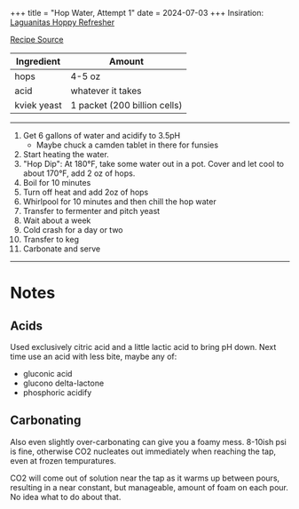 +++
title = "Hop Water, Attempt 1"
date = 2024-07-03
+++
Insiration: [Laguanitas Hoppy Refresher](https://lagunitas.com/beer/hoppy-refresher/)

[Recipe Source](https://www.morebeer.com/articles/Hop_Water)

| Ingredient  | Amount |
|-------------|--------|
| hops        | 4-5 oz |
| acid        | whatever it takes |
| kviek yeast | 1 packet (200 billion cells) |

---

1. Get 6 gallons of water and acidify to 3.5pH
    - Maybe chuck a camden tablet in there for funsies
2. Start heating the water.
3. "Hop Dip": At 180°F, take some water out in a pot. Cover and let cool to about 170°F, add 2 oz of hops.
4. Boil for 10 minutes
5. Turn off heat and add 2oz of hops
6. Whirlpool for 10 minutes and then chill the hop water
7. Transfer to fermenter and pitch yeast
8. Wait about a week
9. Cold crash for a day or two
10. Transfer to keg
11. Carbonate and serve

---

# Notes

## Acids
Used exclusively citric acid and a little lactic acid to bring pH down. Next time use an acid with less bite, maybe any of:
- gluconic acid
- glucono delta-lactone
- phosphoric acidify

## Carbonating
Also even slightly over-carbonating can give you a foamy mess. 8-10ish psi is fine, otherwise CO2 nucleates out immediately when reaching the
tap, even at frozen tempuratures.

CO2 will come out of solution near the tap as it warms up between pours, resulting in a near constant, but manageable, amount of foam on each pour.
No idea what to do about that.

